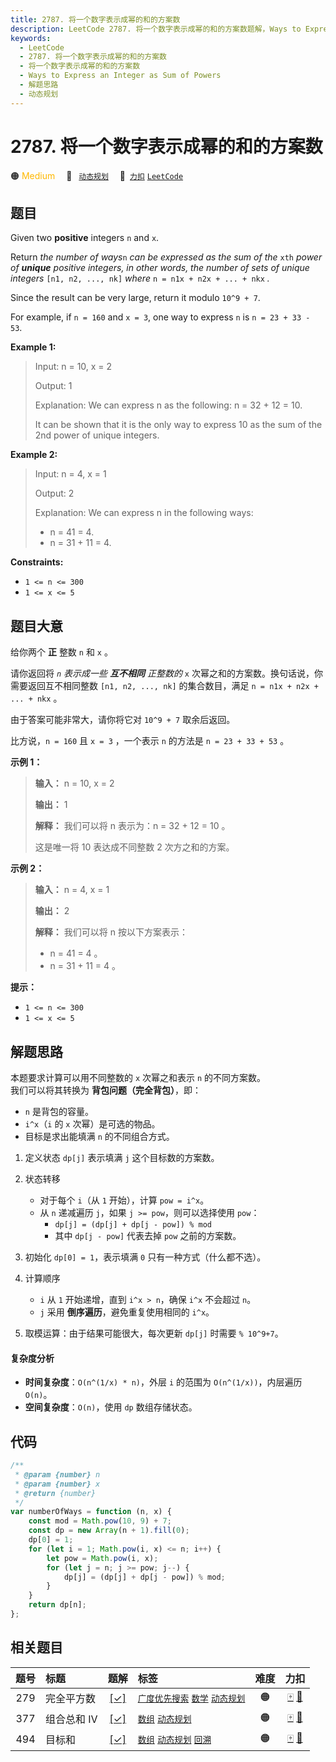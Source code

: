 ```yaml
---
title: 2787. 将一个数字表示成幂的和的方案数
description: LeetCode 2787. 将一个数字表示成幂的和的方案数题解，Ways to Express an Integer as Sum of Powers，包含解题思路、复杂度分析以及完整的 JavaScript 代码实现。
keywords:
  - LeetCode
  - 2787. 将一个数字表示成幂的和的方案数
  - 将一个数字表示成幂的和的方案数
  - Ways to Express an Integer as Sum of Powers
  - 解题思路
  - 动态规划
---
```


# 2787. 将一个数字表示成幂的和的方案数

🟠 <font color=#ffb800>Medium</font>&emsp; 🔖&ensp; [`动态规划`](/tag/dynamic-programming.md)&emsp; 🔗&ensp;[`力扣`](https://leetcode.cn/problems/ways-to-express-an-integer-as-sum-of-powers) [`LeetCode`](https://leetcode.com/problems/ways-to-express-an-integer-as-sum-of-powers)

## 题目

Given two **positive** integers `n` and `x`.

Return _the number of ways_`n` _can be expressed as the sum of the_ `xth`
_power of **unique** positive integers, in other words, the number of sets of unique integers_ `[n1, n2, ..., nk]` _where_ `n = n1x + n2x + ... + nkx` _._

Since the result can be very large, return it modulo `10^9 + 7`.

For example, if `n = 160` and `x = 3`, one way to express `n` is `n = 23 + 33 - 53`.

**Example 1:**

> Input: n = 10, x = 2
>
> Output: 1
>
> Explanation: We can express n as the following: n = 32 + 12 = 10.
>
> It can be shown that it is the only way to express 10 as the sum of the 2nd power of unique integers.

**Example 2:**

> Input: n = 4, x = 1
>
> Output: 2
>
> Explanation: We can express n in the following ways:
>
> - n = 41 = 4.
> - n = 31 + 11 = 4.

**Constraints:**

- `1 <= n <= 300`
- `1 <= x <= 5`

## 题目大意

给你两个 **正** 整数 `n` 和 `x` 。

请你返回将 _`n` 表示成一些 **互不相同** 正整数的_ `x` 次幂之和的方案数。换句话说，你需要返回互不相同整数 `[n1, n2,
..., nk]` 的集合数目，满足 `n = n1x + n2x + ... + nkx` 。

由于答案可能非常大，请你将它对 `10^9 + 7` 取余后返回。

比方说，`n = 160` 且 `x = 3` ，一个表示 `n` 的方法是 `n = 23 + 33 + 53` 。

**示例 1：**

> **输入：** n = 10, x = 2
>
> **输出：** 1
>
> **解释：** 我们可以将 n 表示为：n = 32 + 12 = 10 。
>
> 这是唯一将 10 表达成不同整数 2 次方之和的方案。

**示例 2：**

> **输入：** n = 4, x = 1
>
> **输出：** 2
>
> **解释：** 我们可以将 n 按以下方案表示：
>
> - n = 41 = 4 。
> - n = 31 + 11 = 4 。

**提示：**

- `1 <= n <= 300`
- `1 <= x <= 5`

## 解题思路

本题要求计算可以用不同整数的 `x` 次幂之和表示 `n` 的不同方案数。  
我们可以将其转换为 **背包问题（完全背包）**，即：

- `n` 是背包的容量。
- `i^x`（`i` 的 `x` 次幂）是可选的物品。
- 目标是求出能填满 `n` 的不同组合方式。

1. 定义状态 `dp[j]` 表示填满 `j` 这个目标数的方案数。

2. 状态转移

   - 对于每个 `i`（从 `1` 开始），计算 `pow = i^x`。
   - 从 `n` 递减遍历 `j`，如果 `j >= pow`，则可以选择使用 `pow`：
     - `dp[j] = (dp[j] + dp[j - pow]) % mod`
     - 其中 `dp[j - pow]` 代表去掉 `pow` 之前的方案数。

3. 初始化 `dp[0] = 1`，表示填满 `0` 只有一种方式（什么都不选）。

4. 计算顺序

   - `i` 从 `1` 开始递增，直到 `i^x > n`，确保 `i^x` 不会超过 `n`。
   - `j` 采用 **倒序遍历**，避免重复使用相同的 `i^x`。

5. 取模运算：由于结果可能很大，每次更新 `dp[j]` 时需要 `% 10^9+7`。

#### 复杂度分析

- **时间复杂度**：`O(n^(1/x) * n)`，外层 `i` 的范围为 `O(n^(1/x))`，内层遍历 `O(n)`。
- **空间复杂度**：`O(n)`，使用 `dp` 数组存储状态。

## 代码

```javascript
/**
 * @param {number} n
 * @param {number} x
 * @return {number}
 */
var numberOfWays = function (n, x) {
	const mod = Math.pow(10, 9) + 7;
	const dp = new Array(n + 1).fill(0);
	dp[0] = 1;
	for (let i = 1; Math.pow(i, x) <= n; i++) {
		let pow = Math.pow(i, x);
		for (let j = n; j >= pow; j--) {
			dp[j] = (dp[j] + dp[j - pow]) % mod;
		}
	}
	return dp[n];
};
```

## 相关题目

<!-- prettier-ignore -->
| 题号 | 标题 | 题解 | 标签 | 难度 | 力扣 |
| :------: | :------ | :------: | :------ | :------: | :------: |
| 279 | 完全平方数 | [[✓]](/problem/0279.md) |  [`广度优先搜索`](/tag/breadth-first-search.md) [`数学`](/tag/math.md) [`动态规划`](/tag/dynamic-programming.md) | 🟠 | [🀄️](https://leetcode.cn/problems/perfect-squares) [🔗](https://leetcode.com/problems/perfect-squares) |
| 377 | 组合总和 Ⅳ | [[✓]](/problem/0377.md) |  [`数组`](/tag/array.md) [`动态规划`](/tag/dynamic-programming.md) | 🟠 | [🀄️](https://leetcode.cn/problems/combination-sum-iv) [🔗](https://leetcode.com/problems/combination-sum-iv) |
| 494 | 目标和 | [[✓]](/problem/0494.md) |  [`数组`](/tag/array.md) [`动态规划`](/tag/dynamic-programming.md) [`回溯`](/tag/backtracking.md) | 🟠 | [🀄️](https://leetcode.cn/problems/target-sum) [🔗](https://leetcode.com/problems/target-sum) |